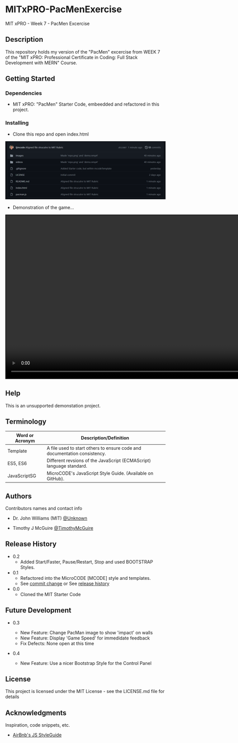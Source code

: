# MITxPRO-PacMenExercise

MIT xPRO - Week 7 - PacMen Excercise


## Description

This repository holds my version of the "PacMen" excercise from WEEK 7 of the "MIT xPRO: Professional Certificate in Coding: Full Stack Development with MERN" Course.


## Getting Started


### Dependencies

* MIT xPRO: "PacMen" Starter Code, embeedded and refactored in this project.


### Installing

* Clone this repo and open index.html

<p align="left"><img src=".\images\repo.png" width="1024" title="PacMen Repository Files..."></p>

* Demonstration of the game...

<video id="demo-video" style="border-style:solid; border-width:2px" src="https://user-images.githubusercontent.com/8990676/156948541-4aa4e8cc-4bd8-4c28-8b2f-5de4ffda358c.mp4" width="1024" allowfullscreen="allowfullscreen" webkitallowfullscreen="webkitallowfullscreen" mozallowfullscreen="mozallowfullscreen" allow="autoplay *" loop autoplay autobuffer controls muted>
Your browser does not support the HTML5 player.
</video>
</p>


## Help

This is an unsupported demonstation project.



## Terminology

| Word or Acronym	| Description/Definition                                |
|-------------------|-------------------------------------------------------|
|  Template	        | A file used to start others to ensure code and documentation consistency.
|  ES5, ES6         | Different revsions of the JavaScript (ECMAScript) language standard.
|  JavaScriptSG     | MicroCODE's JavaScript Style Guide. (Available on GitHub).



## Authors

Contributors names and contact info

* Dr. John Williams (MIT) [@Unknown](https://twitter.com/Unknown)

* Timothy J McGuire [@TimothyMcGuire](https://twitter.com/TimothyMcGuire)



## Release History

* 0.2
    * Added Start/Faster, Pause/Restart, Stop and used BOOTSTRAP Styles.
* 0.1
    * Refactored into the MicroCODE [MCODE] style and templates.
    * See [commit change]() or See [release history]()
* 0.0
    * Cloned the MIT Starter Code

## Future Development

* 0.3
    * New Feature: Change PacMan image to show 'impact' on walls
    * New Feature: Display 'Game Speed' for immedidate feedback
    * Fix Defects: None open at this time

* 0.4
    * New Feature: Use a nicer Bootstrap Style for the Control Panel


## License

This project is licensed under the MIT License - see the LICENSE.md file for details



## Acknowledgments

Inspiration, code snippets, etc.
* [AirBnb's JS StyleGuide](https://github.com/airbnb/javascript)
